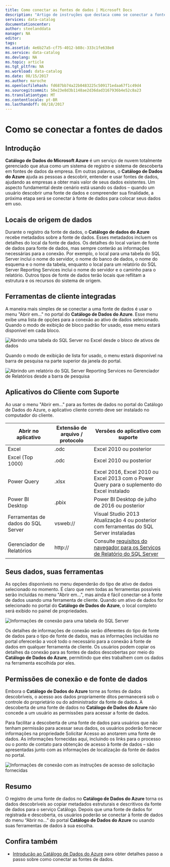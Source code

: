 ```yaml
---
title: Como conectar as fontes de dados | Microsoft Docs
description: "Artigo de instruções que destaca como se conectar a fontes de dados descobertas com o Catálogo de Dados do Azure."
services: data-catalog
documentationcenter: 
author: steelanddata
manager: NA
editor: 
tags: 
ms.assetid: 4e6b27a5-cf75-4012-b88c-333c1fe638e8
ms.service: data-catalog
ms.devlang: NA
ms.topic: article
ms.tgt_pltfrm: NA
ms.workload: data-catalog
ms.date: 08/15/2017
ms.author: maroche
ms.openlocfilehash: fd687bb74a22b0483225c509171edaa67f1c49d4
ms.sourcegitcommit: 50e23e8d3b1148ae2d36dad3167936b4e52c8a23
ms.translationtype: MT
ms.contentlocale: pt-BR
ms.lasthandoff: 08/18/2017
---
```

# <a name="how-to-connect-to-data-sources"></a>Como se conectar a fontes de dados
## <a name="introduction"></a>Introdução
**Catálogo de Dados do Microsoft Azure** é um serviço de nuvem totalmente gerenciado que atua como um sistema de registro e sistema de descoberta em fontes de dados da empresa. Em outras palavras, o **Catálogo de Dados do Azure** ajuda as pessoas a descobrir, entender e usar fontes de dados, ajudando as empresas a obter mais valor de seus dados existentes. Um aspecto fundamental deste cenário está usando os dados – quando um usuário descobrir uma fonte de dados e compreender sua finalidade, a próxima etapa será se conectar à fonte de dados para colocar seus dados em uso.

## <a name="data-source-locations"></a>Locais de origem de dados
Durante o registro da fonte de dados, o **Catálogo de dados do Azure** recebe metadados sobre a fonte de dados. Esses metadados incluem os detalhes do local da fonte de dados. Os detalhes do local variam de fonte de dados para fonte de dados, mas sempre conterão as informações necessárias para a conexão. Por exemplo, o local para uma tabela do SQL Server inclui o nome do servidor, o nome do banco de dados, o nome do esquema e o nome da tabela, enquanto o local para um relatório do SQL Server Reporting Services inclui o nome do servidor e o caminho para o relatório. Outros tipos de fonte de dados terão locais que reflitam a estrutura e os recursos do sistema de origem.

## <a name="integrated-client-tools"></a>Ferramentas de cliente integradas
A maneira mais simples de se conectar a uma fonte de dados é usar o menu "Abrir em..." no portal do **Catálogo de Dados do Azure**. Esse menu exibe uma lista de opções para a conexão ao ativo de dados selecionado.
Quando o modo de exibição de bloco padrão for usado, esse menu estará disponível em cada bloco.

 ![Abrindo uma tabela do SQL Server no Excel desde o bloco de ativos de dados](./media/data-catalog-how-to-connect/data-catalog-how-to-connect1.png)

Quando o modo de exibição de lista for usado, o menu estará disponível na barra de pesquisa na parte superior da janela do portal.

 ![Abrindo um relatório do SQL Server Reporting Services no Gerenciador de Relatórios desde a barra de pesquisa](./media/data-catalog-how-to-connect/data-catalog-how-to-connect2.png)

## <a name="supported-client-applications"></a>Aplicativos do Cliente com Suporte
Ao usar o menu "Abrir em..." para as fontes de dados no portal do Catálogo de Dados do Azure, o aplicativo cliente correto deve ser instalado no computador do cliente.

| Abrir no aplicativo | Extensão de arquivo / protocolo | Versões do aplicativo com suporte |
| --- | --- | --- |
| Excel |.odc |Excel 2010 ou posterior |
| Excel (Top 1000) |.odc |Excel 2010 ou posterior |
| Power Query |.xlsx |Excel 2016, Excel 2010 ou Excel 2013 com o Power Query para o suplemento do Excel instalado |
| Power BI Desktop |.pbix |Power BI Desktop de julho de 2016 ou posterior |
| Ferramentas de dados do SQL Server |vsweb:// |Visual Studio 2013 Atualização 4 ou posterior com ferramentas do SQL Server instaladas |
| Gerenciador de Relatórios |http:// |Consulte [requisitos do navegador para os Serviços de Relatório do SQL Server](https://technet.microsoft.com/en-us/library/ms156511.aspx) |

## <a name="your-data-your-tools"></a>Seus dados, suas ferramentas
As opções disponíveis no menu dependerão do tipo de ativo de dados selecionado no momento. É claro que nem todas as ferramentas possíveis serão incluídas no menu "Abrir em...", mas ainda é fácil conectar-se à fonte de dados usando uma ferramenta de cliente. Quando um ativo de dados for selecionado no portal do **Catálogo de Dados do Azure**, o local completo será exibido no painel de propriedades.

 ![Informações de conexão para uma tabela do SQL Server](./media/data-catalog-how-to-connect/data-catalog-how-to-connect3.png)

Os detalhes de informações de conexão serão diferentes do tipo de fonte de dados para o tipo de fonte de dados, mas as informações incluídas no portal oferecerão a você todo o necessário para a conexão à fonte de dados em qualquer ferramenta de cliente. Os usuários podem copiar os detalhes da conexão para as fontes de dados descobertas por meio do **Catálogo de Dados do Azure**, permitindo que eles trabalhem com os dados na ferramenta escolhida por eles.

## <a name="connecting-and-data-source-permissions"></a>Permissões de conexão e de fonte de dados
Embora o **Catálogo de Dados do Azure** torne as fontes de dados descobríveis, o acesso aos dados propriamente ditos permanecerá sob o controle do proprietário ou do administrador da fonte de dados. A descoberta de uma fonte de dados no **Catálogo de Dados do Azure** não concede a um usuário as permissões para acessar a fonte de dados.

Para facilitar a descoberta de uma fonte de dados para usuários que não tenham permissão para acessar seus dados, os usuários poderão fornecer informações na propriedade Solicitar Acesso ao anotarem uma fonte de dados. As informações fornecidas aqui, incluindo os links para o processo ou o ponto de contato para obtenção de acesso à fonte de dados – são apresentadas junto com as informações de localização da fonte de dados no portal.

 ![Informações de conexão com as instruções de acesso de solicitação fornecidas](./media/data-catalog-how-to-connect/data-catalog-how-to-connect4.png)

## <a name="summary"></a>Resumo
O registro de uma fonte de dados no **Catálogo de Dados do Azure** torna os dados descobríveis ao copiar metadados estruturais e descritivos da fonte de dados para o serviço Catálogo. Depois que uma fonte de dados for registrada e descoberta, os usuários poderão se conectar à fonte de dados do menu “Abrir no...” do portal **Catálogo de Dados do Azure** ou usando suas ferramentas de dados à sua escolha.

## <a name="see-also"></a>Confira também
* [Introdução ao Catálogo de Dados do Azure](data-catalog-get-started.md) para obter detalhes passo a passo sobre como conectar as fontes de dados.
